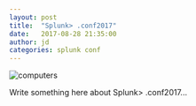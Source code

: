 ```yaml
---
layout: post
title:  "Splunk> .conf2017"
date:   2017-08-28 21:35:00
author: jd
categories: splunk conf
---
```

![computers]({{site.url}}/images/splunk_conf_header.jpg)


Write something here about Splunk> .conf2017...

<!--more-->
